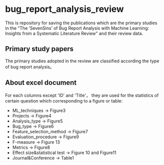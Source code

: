 # bug_report_analysis_review
This is repository for saving the publications which are the primary studies in the "The ‘SevenSins’ of Bug Report Analysis with Machine Learning: Insights from a Systematic Literature Review" and their review data.

## Primary study papers
The primary studies adopted in the review are classified according the type of bug report analysis。

## About excel document
For each columns except 'ID' and 'Title'， they are used for the statistics of certain question which corresponding to a figure or table:
* ML_techniques -> Figure3
* Projects -> Figure4
* Analysis_type -> Figure5
* Bug_type -> Figure6
* Feature_selection_method -> Figure7
* Evaluation_procedure -> Figure9
* F-measure -> Figure 13
* Metrics -> Figure8
* Effect size&statistical test -> Figure 10 and Figure11
* Journal&Conference -> Table1


